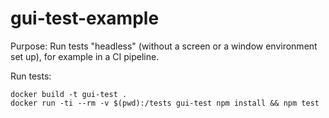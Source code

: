 # gui-test-example
Purpose: Run tests "headless" (without a screen or a window environment set up), for example in a CI pipeline.

Run tests:
```
docker build -t gui-test .
docker run -ti --rm -v $(pwd):/tests gui-test npm install && npm test
```
